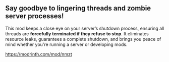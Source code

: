 ## Say goodbye to lingering threads and zombie server processes!
This mod keeps a close eye on your server’s shutdown process, ensuring all threads are **forcefully terminated if they refuse to stop**. It eliminates resource leaks, guarantees a complete shutdown, and brings you peace of mind whether you're running a server or developing mods.

https://modrinth.com/mod/nmzt
